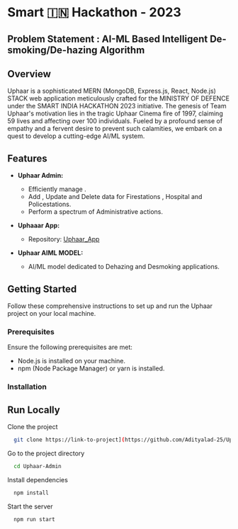 
# Smart 🇮🇳 Hackathon - 2023

## Problem Statement : AI-ML Based Intelligent De-smoking/De-hazing Algorithm

## Overview

Uphaar is a sophisticated MERN (MongoDB, Express.js, React, Node.js) STACK web application meticulously crafted for the MINISTRY OF DEFENCE under the SMART INDIA HACKATHON 2023 initiative. The genesis of Team Uphaar's motivation lies in the tragic Uphaar Cinema fire of 1997, claiming 59 lives and affecting over 100 individuals. Fueled by a profound sense of empathy and a fervent desire to prevent such calamities, we embark on a quest to develop a cutting-edge AI/ML system.

## Features

- **Uphaar Admin:**
  - Efficiently manage .
  - Add , Update and Delete data for Firestations , Hospital and Policestations.
  - Perform a spectrum of Administrative actions.

- **Uphaaar App:** 
  - Repository: [Uphaar_App](https://github.com/tarunnnrathoddd/Uphaar_App)

- **Uphaar AIML MODEL:**
  - AI/ML model dedicated to Dehazing and Desmoking applications.

## Getting Started

Follow these comprehensive instructions to set up and run the Uphaar project on your local machine.

### Prerequisites

Ensure the following prerequisites are met:

- Node.js is installed on your machine.
- npm (Node Package Manager) or yarn is installed.

 
### Installation


## Run Locally

Clone the project

```bash
  git clone https://link-to-project](https://github.com/Adityalad-25/Uphaar-Admin.git
```

Go to the project directory

```bash
  cd Uphaar-Admin
```

Install dependencies

```bash
  npm install
```

Start the server

```bash
  npm run start
```


